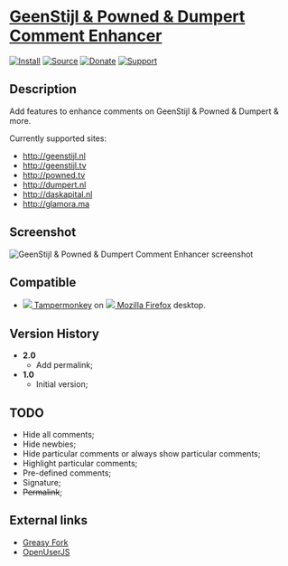 # [GeenStijl & Powned & Dumpert Comment Enhancer](https://github.com/jerone/UserScripts/tree/master/GeenStijl_Powned_Dumpert_Comment_Enhancer)

[![Install](https://raw.github.com/jerone/UserScripts/master/_resources/Install-button.png)](https://github.com/jerone/UserScripts/raw/master/GeenStijl_Powned_Dumpert_Comment_Enhancer/GeenStijl_Powned_Dumpert_Comment_Enhancer.user.js)
[![Source](https://raw.github.com/jerone/UserScripts/master/_resources/Source-button.png)](https://github.com/jerone/UserScripts/blob/master/GeenStijl_Powned_Dumpert_Comment_Enhancer/GeenStijl_Powned_Dumpert_Comment_Enhancer.user.js)
[![Donate](https://raw.github.com/jerone/UserScripts/master/_resources/Donate-button.png)](https://www.paypal.com/cgi-bin/webscr?cmd=_s-xclick&hosted_button_id=VCYMHWQ7ZMBKW)
[![Support](https://raw.github.com/jerone/UserScripts/master/_resources/Support-button.png)](https://github.com/jerone/UserScripts/issues)

## Description

Add features to enhance comments on GeenStijl & Powned & Dumpert & more.

Currently supported sites:

-   http://geenstijl.nl
-   http://geenstijl.tv
-   http://powned.tv
-   http://dumpert.nl
-   http://daskapital.nl
-   http://glamora.ma

## Screenshot

![GeenStijl & Powned & Dumpert Comment Enhancer screenshot](https://github.com/jerone/UserScripts/raw/master/GeenStijl_Powned_Dumpert_Comment_Enhancer/screenshot.jpg)

## Compatible

-   [![](https://raw.github.com/jerone/UserScripts/master/_resources/Tampermonkey.png) Tampermonkey](https://addons.mozilla.org/firefox/addon/tampermonkey/) on [![](https://raw.github.com/jerone/UserScripts/master/_resources/Firefox.png) Mozilla Firefox](http://www.mozilla.org/en-US/firefox/fx/#desktop) desktop.

## Version History

-   **2.0**
    -   Add permalink;
-   **1.0**
    -   Initial version;

## TODO

-   Hide all comments;
-   Hide newbies;
-   Hide particular comments or always show particular comments;
-   Highlight particular comments;
-   Pre-defined comments;
-   Signature;
-   ~~Permalink~~;

## External links

-   [Greasy Fork](https://greasyfork.org/scripts/465-geenstijl-powned-dumpert-comment-enhancer)
-   [OpenUserJS](https://openuserjs.org/scripts/jerone/GeenStijl_Powned_Dumpert_Comment_Enhancer)
